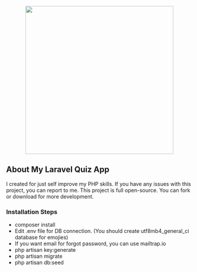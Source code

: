 <p align="center"><a href="https://laravel.com" target="_blank"><img src="https://raw.githubusercontent.com/laravel/art/master/logo-lockup/5%20SVG/2%20CMYK/1%20Full%20Color/laravel-logolockup-cmyk-red.svg" width="400"></a></p>

## About My Laravel Quiz App

I created for just self improve my PHP skills. If you have any issues with this project, you can report to me. This project is full open-source. You can fork or download for more development.

### Installation Steps

- composer install
- Edit .env file for DB connection. (You should create utf8mb4_general_ci database for emojies)
- If you want email for forgot password, you can use mailtrap.io
- php artisan key:generate
- php artisan migrate
- php artisan db:seed
